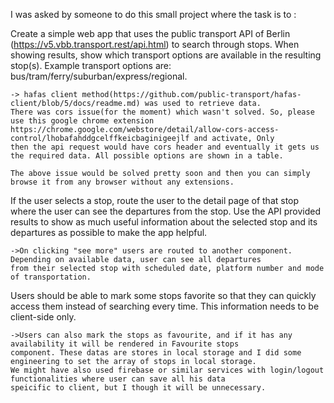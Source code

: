 I was asked by someone to do this small project where the task is to :

Create a simple web app that uses the public transport API of Berlin
(https://v5.vbb.transport.rest/api.html) to search through stops. When showing results, show
which transport options are available in the resulting stop(s). Example transport options are:
bus/tram/ferry/suburban/express/regional.

    -> hafas client method(https://github.com/public-transport/hafas-client/blob/5/docs/readme.md) was used to retrieve data.
    There was cors issue(for the moment) which wasn't solved. So, please use this google chrome extension
    https://chrome.google.com/webstore/detail/allow-cors-access-control/lhobafahddgcelffkeicbaginigeejlf and activate, Only
    then the api request would have cors header and eventually it gets us the required data. All possible options are shown in a table.

    The above issue would be solved pretty soon and then you can simply browse it from any browser without any extensions.

If the user selects a stop, route the user to the detail page of that stop where the user can see
the departures from the stop. Use the API provided results to show as much useful information
about the selected stop and its departures as possible to make the app helpful.

    ->On clicking "see more" users are routed to another component. Depending on available data, user can see all departures
    from their selected stop with scheduled date, platform number and mode of transportation.

Users should be able to mark some stops favorite so that they can quickly access them instead
of searching every time. This information needs to be client-side only.

    ->Users can also mark the stops as favourite, and if it has any availability it will be rendered in Favourite stops
    component. These datas are stores in local storage and I did some engineering to set the array of stops in local storage.
    We might have also used firebase or similar services with login/logout functionalities where user can save all his data
    speicific to client, but I though it will be unnecessary.
